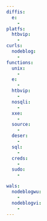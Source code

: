 ```yaml
---
diffis:
  e:
    -
platfs:
  htbvip:
    -
curls:
  nodeblog:
    -
functions:
  unix:
    -
  e:
    -
  htbvip:
    -
  nosqli:
    -
  xxe:
    -
  source:
    -
  deser:
    -
  sql:
    -
  creds:
    -
  sudo:
    -

wals:
  nodeblogwu:
    -
  nodeblogvi:
    -
---
```

